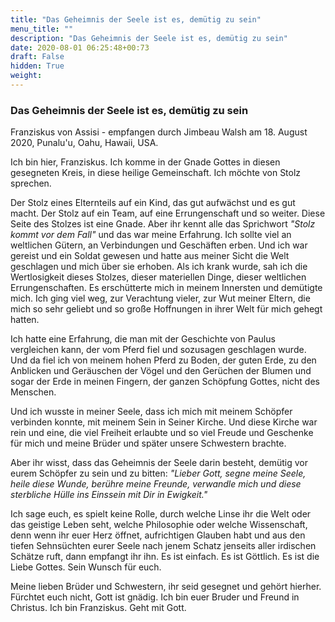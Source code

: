 ```yaml
---
title: "Das Geheimnis der Seele ist es, demütig zu sein"
menu_title: ""
description: "Das Geheimnis der Seele ist es, demütig zu sein"
date: 2020-08-01 06:25:48+00:73
draft: False
hidden: True
weight:
---
```

### Das Geheimnis der Seele ist es, demütig zu sein

Franziskus von Assisi - empfangen durch Jimbeau Walsh am 18. August 2020, Punalu'u, Oahu, Hawaii, USA.

Ich bin hier, Franziskus. Ich komme in der Gnade Gottes in diesen gesegneten Kreis, in diese heilige Gemeinschaft. Ich möchte von Stolz sprechen.

Der Stolz eines Elternteils auf ein Kind, das gut aufwächst und es gut macht. Der Stolz auf ein Team, auf eine Errungenschaft und so weiter. Diese Seite des Stolzes ist eine Gnade. Aber ihr kennt alle das Sprichwort *"Stolz kommt vor dem Fall"* und das war meine Erfahrung. Ich sollte viel an weltlichen Gütern, an Verbindungen und Geschäften erben. Und ich war gereist und ein Soldat gewesen und hatte aus meiner Sicht die Welt geschlagen und mich über sie erhoben. Als ich krank wurde, sah ich die Wertlosigkeit dieses Stolzes, dieser materiellen Dinge, dieser weltlichen Errungenschaften. Es erschütterte mich in meinem Innersten und demütigte mich. Ich ging viel weg, zur Verachtung vieler, zur Wut meiner Eltern, die mich so sehr geliebt und so große Hoffnungen in ihrer Welt für mich gehegt hatten.

Ich hatte eine Erfahrung, die man mit der Geschichte von Paulus vergleichen kann, der vom Pferd fiel und sozusagen geschlagen wurde. Und da fiel ich von meinem hohen Pferd zu Boden, der guten Erde, zu den Anblicken und Geräuschen der Vögel und den Gerüchen der Blumen und sogar der Erde in meinen Fingern, der ganzen Schöpfung Gottes, nicht des Menschen.

Und ich wusste in meiner Seele, dass ich mich mit meinem Schöpfer verbinden konnte, mit meinem Sein in Seiner Kirche. Und diese Kirche war rein und eine, die viel Freiheit erlaubte und so viel Freude und Geschenke für mich und meine Brüder und später unsere Schwestern brachte.

Aber ihr wisst, dass das Geheimnis der Seele darin besteht, demütig vor eurem Schöpfer zu sein und zu bitten: *"Lieber Gott, segne meine Seele, heile diese Wunde, berühre meine Freunde, verwandle mich und diese sterbliche Hülle ins Einssein mit Dir in Ewigkeit."*

Ich sage euch, es spielt keine Rolle, durch welche Linse ihr die Welt oder das geistige Leben seht, welche Philosophie oder welche Wissenschaft, denn wenn ihr euer Herz öffnet, aufrichtigen Glauben habt und aus den tiefen Sehnsüchten eurer Seele nach jenem Schatz jenseits aller irdischen Schätze ruft, dann empfangt ihr ihn. Es ist einfach. Es ist Göttlich. Es ist die Liebe Gottes. Sein Wunsch für euch.

Meine lieben Brüder und Schwestern, ihr seid gesegnet und gehört hierher. Fürchtet euch nicht, Gott ist gnädig. Ich bin euer Bruder und Freund in Christus. Ich bin Franziskus. Geht mit Gott.
